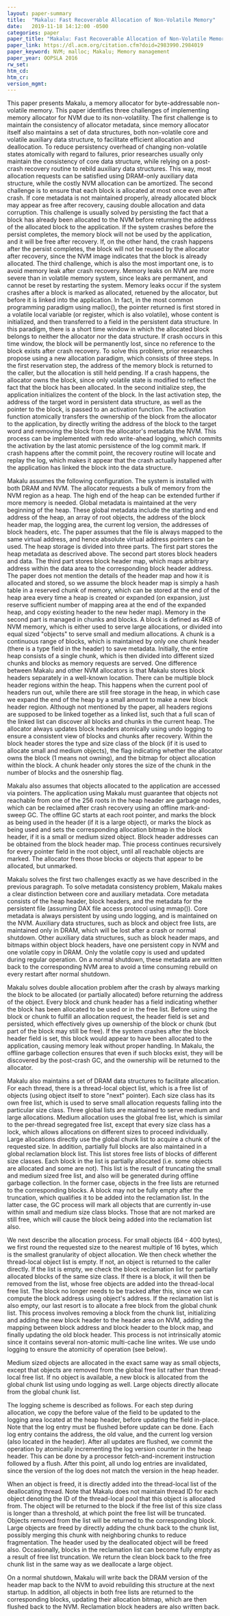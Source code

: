 ```yaml
---
layout: paper-summary
title:  "Makalu: Fast Recoverable Allocation of Non-Volatile Memory"
date:   2019-11-18 14:12:00 -0500
categories: paper
paper_title: "Makalu: Fast Recoverable Allocation of Non-Volatile Memory"
paper_link: https://dl.acm.org/citation.cfm?doid=2983990.2984019
paper_keyword: NVM; malloc; Makalu; Memory management
paper_year: OOPSLA 2016
rw_set:
htm_cd:
htm_cr:
version_mgmt:
---
```


This paper presents Makalu, a memory allocator for byte-addressable non-volatile memory. This paper identifies three challenges
of implementing memory allocator for NVM due to its non-volatility. The first challenge is to maintain the consistency of 
allocator metadata, since memory allocator itself also maintains a set of data structures, both non-volatile core and 
volatile auxiliary data structure, to facilitate efficient allocation and deallocation. To reduce persistency overhead
of changing non-volatile states atomically with regard to failures, prior researches usually only maintain the consistency 
of core data structure, while relying on a post-crash recovery routine to rebild auxiliary data structures. This way, 
most allocation requests can be satisfied using DRAM-only auxiliary data structure, while the costly NVM allocation can 
be amortized. The second challenge is to ensure that each block is allocated at most once even after crash. If core
metadata is not maintained properly, already allocated block may appear as free after recovery, causing double allocation
and data corruption. This challenge is usually solved by persisting the fact that a block has already been allocated to
the NVM before returning the address of the allocated block to the application. If the system crashes before the persist
completes, the memory block will not be used by the application, and it will be free after recovery. If, on the 
other hand, the crash happens after the persist completes, the block will not be reused by the allocator after recovery,
since the NVM image indicates that the block is already allocated. The third challenge, which is also the most important
one, is to avoid memory leak after crash recovery. Memory leaks on NVM are more severe than in volatile memory system,
since leaks are permanent, and cannot be reset by restarting the system. Memory leaks occur if the system crashes
after a block is marked as allocated, retuened by the allocator, but before it is linked into the application. In fact,
in the most common programming paradigm using malloc(), the pointer returned is first stored in a volatile local variable
(or register, which is also volatile), whose content is initialized, and then transferred to a field in the persistent 
data structure. In this paradigm, there is a short time window in which the allocated block belongs to neither the allocator
nor the data structure. If crash occurs in this time window, the block will be permanently lost, since no reference 
to the block exists after crash recovery. To solve this problem, prior researches propose using a new allocation paradigm, 
which consists of three steps. In the first reservation step, the address of the memory block is returned to the caller,
but the allocation is still held pending. If a crash happens, the allocator owns the block, since only volatile state
is modified to reflect the fact that the block has been allocated. In the second initialize step,
the application initializes the content of the block. In the last activation step, the address of the target word in
persistent data structure, as well as the pointer to the block, is passed to an activation function. The activation
function atomically transfers the ownership of the block from the allocator to the application, by directly writing the 
address of the block to the target word and removing the block from the allocator's metadata the NVM. This process can
be implemented with redo write-ahead logging, which commits the activation by the last atomic persistence of the 
log commit mark. If crash happens after the commit point, the recovery routine will locate and replay the log, which
makes it appear that the crash actually happened after the application has linked the block into the data structure.

Makalu assumes the following configuration. The system is installed with both DRAM and NVM. The allocator requests a bulk
of memory from the NVM region as a heap. The high end of the heap can be extended further if more memory is needed. Global 
metadata is maintained at the very beginning of the heap. These global metadata include the starting and end address of the 
heap, an array of root objects, the address of the block header map, the logging area, the current log version, the addresses 
of block headers, etc. The paper assumes that the file is always mapped to the same virtual address, and hence absolute 
virtual address pointers can be used. The heap storage is divided into three parts. The first part stores the heap metadata
as descrived above. The second part stores block headers and data. The third part stores block header map, which maps arbitrary
address within the data area to the corresponding block header address. The paper does not mention the details of the 
header map and how it is allocated and stored, so we assume the block header map is simply a hash table in a reserved chunk of memory,
which can be stored at the end of the heap area every time a heap is created or expanded (on expansion, just reserve sufficient
number of mapping area at the end of the expanded heap, and copy existing header to the new heder map). Memory in the 
second part is managed in chunks and blocks. A block is defined as 4KB of NVM memory, which is either used to serve large 
allocations, or divided into equal sized "objects" to serve small and medium allocations. A chunk is a continuous range
of blocks, which is maintained by only one chunk header (there is a type field in the header) to save metadata. Initially,
the entire heap consists of a single chunk, which is then divided into different sized chunks and blocks as memory 
requests are served. One difference between Makalu and other NVM allocators is that Makalu stores block headers separately 
in a well-known location. There can be multiple block header regions within the heap. This happens when the current pool
of headers run out, while there are still free storage in the heap, in which case we expand the end of the heap by a small
amount to make a new block header region. Although not mentioned by the paper, all headers regions are supposed to be 
linked together as a linked list, such that a full scan of the linked list can discover all blocks and chunks in the current 
heap. The allocator always updates block headers atomically using undo logging to ensure a consistent view of blocks and 
chunks after recovery. Within the block header stores the type and size class of the block (if it is used to allocate 
small and medium objects), the flag indicating whether the allocator owns the block (1 means not owning),
and the bitmap for object allocation within the block. A chunk header only stores the size of the chunk in the number of 
blocks and the osnership flag.

Makalu also assumes that objects allocated to the application are accessed via pointers. The application using Makalu
must guarantee that objects not reachable from one of the 256 roots in the heap header are garbage nodes, which can be 
reclaimed after crash recovery using an offline mark-and-sweep GC. The offline GC starts at each root pointer, and marks
the block as being used in the header (if it is a large object), or marks the block as being used and sets the corresponding 
allocation bitmap in the block header, if it is a small or medium sized object. Block header addresses can be obtained 
from the block header map. Thie process continues recursively for every pointer field in the root object, until all reachable
objects are marked. The allocator frees those blocks or objects that appear to be allocated, but unmarked. 

Makalu solves the first two challenges exactly as we have described in the previous paragraph. To solve metadata consistency
problem, Makalu makes a clear distinction between core and auxiliary metadata. Core metadata consists of the heap header, block
headers, and the metadata for the persistent file (assuming DAX file access protocol using mmap()). Core metadata is always 
persistent by using undo logging, and is maintained on the NVM. Auxiliary data structures, such as block and object free 
lists, are maintained only in DRAM, which will be lost after a crash or normal shutdown. Other auxiliary data structures, 
such as block header maps, and bitmaps within object block headers, have one persistent copy in NVM and one volatile copy
in DRAM. Only the volatile copy is used and updated during regular operation. On a normal shutdown, these metadata are 
written back to the corresponding NVM area to avoid a time consuming rebuild on every restart after normal shutdown.

Makalu solves double allocation problem after the crash by always marking the block to be allocated (or partially allocated)
before returning the address of the object. Every block and chunk header has a field indicating whether the block has been 
allocated to be used or in the free list. Before using the block or chunk to fulfill an allocation request, the header
field is set and persisted, which effectively gives up ownership of the block or chunk (but part of the block may still
be free). If the system crashes after the block header field is set, this block would appear to have been allocated to
the application, causing memory leak without proper handling. In Makalu, the offline garbage collection ensures that 
even if such blocks exist, they will be discovered by the post-crash GC, and the ownership will be returned to the allocator.

Makalu also maintains a set of DRAM data structures to facilitate allocation. For each thread, there is a thread-local
object list, which is a free list of objects (using object itself to store "next" pointer). Each size class has its own
free list, which is used to serve small allocation requests falling into the particular size class. Three global lists are 
maintained to serve medium and large allocations. Medium allocation uses the global free list, which is similar to
the per-thread segregated free list, except that every size class has a lock, which allows allocations on different sizes
to proceed individually. Large allocations directly use the global chunk list to acquire a chunk of the requested size. 
In addition, partially full blocks are also maintained in a global reclamation block list. This list stores free lists
of blocks of different size classes. Each block in the list is partially allocated (i.e. some objects are allocated and
some are not). This list is the result of truncating the small and medium sized free list, and also will be generated
during offline garbage collection. In the former case, objects in the free lists are returned to the corresponding blocks.
A block may not be fully empty after the truncation, which qualifies it to be added into the reclamation list. In the 
latter case, the GC process will mark all objects that are currently in-use within small and medium size class blocks.
Those that are not marked are still free, which will cause the block being added into the reclamation list also.

We next describe the allocation process. For small objects (64 - 400 bytes), we first round the requested size to the 
nearest multiple of 16 bytes, which is the smallest granularity of object allocation. We then check whether the thread-local
object list is empty. If not, an object is returned to the caller directly. If the list is empty, we check the block
reclamation list for partially allocated blocks of the same size class. If there is a block, it will then be removed 
from the list, whose free objects are added into the thread-local free list. The block no longer needs to be tracked
after this, since we can compute the block address using object's address. If the reclamation list is also empty, our 
last resort is to allocate a free block from the global chunk list. This process involves removing a block from the 
chunk list, initializing and adding the new block header to the header area on NVM, adding the mapping between block 
address and block header to the block map, and finally updating the old block header. This process is not intrinsically 
atomic since it contains several non-atomic multi-cache line writes. We use undo logging to ensure the atomicity
of operation (see below).

Medium sized objects are allocated in the exact same way as small objects, except that objects are removed from the 
global free list rather than thread-local free list. If no object is available, a new block is allocated from the 
global chunk list using undo logging as well. Large objects directly allocate from the global chunk list.

The logging scheme is described as follows. For each step during allocation, we copy the before value of the field to 
be updated to the logging area located at the heap header, before updating the field in-place. Note that the log entry
must be flushed before update can be done. Each log entry contains the address, the old value, and the current log version
(also located in the header). After all updates are flushed, we commit the operation by atomically incrementing
the log version counter in the heap header. This can be done by a processor fetch-and-increment instruction followed
by a flush. After this point, all undo log entries are invalidated, since the version of the log does not match the 
version in the heap header. 

When an object is freed, it is directly added into the thread-local list of the deallocating thread. Note that Makalu
does not maintain thread ID for each object denoting the ID of the thread-local pool that this object is allocated
from. The object will be returned to the block if the free list of this size class is longer than a threshold, at
which point the free list will be truncated. Objects removed from the list will be returned to the corresponding block.
Large objects are freed by directly adding the chunk back to the chunk list, possibly merging this chunk with neighboring 
chunks to reduce fragmentation. The header used by the deallocated object will be freed also.
Occasionally, blocks in the reclamation list can become fully empty as a result of free list truncation. We return the 
clean block back to the free chunk list in the same way as we deallocate a large object. 

On a normal shutdown, Makalu will write back the DRAM version of the header map back to the NVM to avoid rebuilding this
structure at the next startup. In addition, all objects in both free lists are returned to the corresponding blocks,
updating their allocation bitmap, which are then flushed back to the NVM. Reclamation block headers are also written
back.